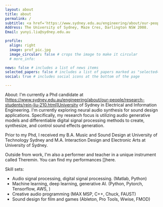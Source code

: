 ```yaml
---
layout: about
title: about
permalink: /
subtitle: <a href='https://www.sydney.edu.au/engineering/about/our-people/research-students/rein-liu-210.html'>University of Sydney</a>. 
Address: The University of Sydney, Maze Cres, Darlington NSW 2008. 
Email: yunyi.liu@sydney.edu.au

profile:
  align: right
  image: prof_pic.jpg
  image_circular: false # crops the image to make it circular
  # more_info: 

news: false # includes a list of news items
selected_papers: false # includes a list of papers marked as "selected={true}"
social: true # includes social icons at the bottom of the page

---
```


About:
  I'm currently a Phd candidate at [https://www.sydney.edu.au/engineering/about/our-people/research-students/rein-liu-210.html]University of Sydney in Electrical and Information Engineering. I'm currently exploring neural audio synthesis for sound design applications. Specifically, my research focus is utilizing audio generative models and differentiable digital signal processing methods to create, synthesize, and control sound effects generation. 

  Prior to my Phd, I received my B.A. Music and Sound Design at University of Technology Sydney and M.A. Interaction Design and Electronic Arts at University of Sydney. 

  Outside from work, I'm also a performer and teacher in a unique instrument called Theremin. You can find my performances []here.


Skill sets:
  - Audio signal processing, digital signal processing. (Matlab, Python)
  - Machine learning, deep learning, generative AI. (Python, Pytorch, Tensorflow, AWS, )
  - Creative audio programming (MAX MSP, C++, Chuck, FAUST)
  - Sound design for film and games (Ableton, Pro Tools, Wwise, FMOD)

